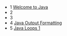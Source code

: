 - 1 [Welcome to Java](001-wecome-to-java)
- 2
- 3
- 4 [Java Output Formatting](004-java-output-formatting)
- 5 [Java Loops 1](005-java-loops-1)

